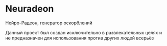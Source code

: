 # Neuradeon

Нейро-Радеон, генератор оскорблений

Данный проект был создан исключительно в развлекательных целях и не предназначен для использования против других людей всерьёз